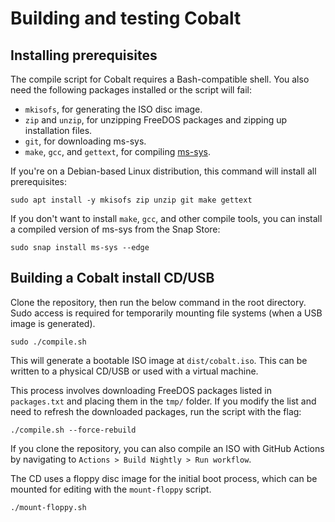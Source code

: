 # Building and testing Cobalt

## Installing prerequisites

The compile script for Cobalt requires a Bash-compatible shell. You also need the following packages installed or the script will fail:

- `mkisofs`, for generating the ISO disc image.
- `zip` and `unzip`, for unzipping FreeDOS packages and zipping up installation files.
- `git`, for downloading ms-sys.
- `make`, `gcc`, and `gettext`, for compiling [ms-sys](https://github.com/pbatard/ms-sys).

If you're on a Debian-based Linux distribution, this command will install all prerequisites:

```
sudo apt install -y mkisofs zip unzip git make gettext
```

If you don't want to install `make`, `gcc`, and other compile tools, you can install a compiled version of ms-sys from the Snap Store:

```
sudo snap install ms-sys --edge
```

## Building a Cobalt install CD/USB

Clone the repository, then run the below command in the root directory. Sudo access is required for temporarily mounting file systems (when a USB image is generated).

```
sudo ./compile.sh
```

This will generate a bootable ISO image at `dist/cobalt.iso`. This can be written to a physical CD/USB or used with a virtual machine.

This process involves downloading FreeDOS packages listed in `packages.txt` and placing them in the `tmp/` folder. If you modify the list and need to refresh the downloaded packages, run the script with the flag:

```
./compile.sh --force-rebuild
```

If you clone the repository, you can also compile an ISO with GitHub Actions by navigating to `Actions > Build Nightly > Run workflow`.

The CD uses a floppy disc image for the initial boot process, which can be mounted for editing with the `mount-floppy` script.
```
./mount-floppy.sh
```